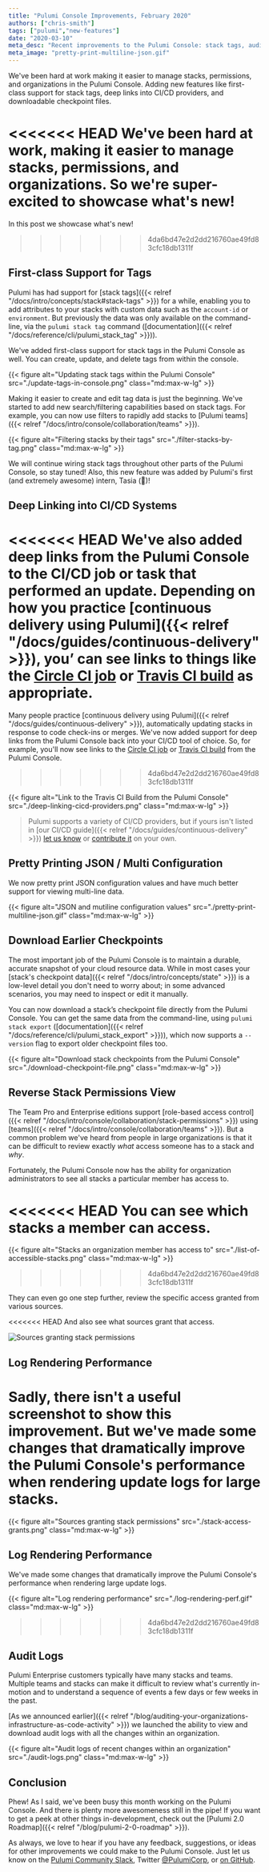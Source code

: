 ```yaml
---
title: "Pulumi Console Improvements, February 2020"
authors: ["chris-smith"]
tags: ["pulumi","new-features"]
date: "2020-03-10"
meta_desc: "Recent improvements to the Pulumi Console: stack tags, audit logs, CI/CD integration, downloadable checkpoint files"
meta_image: "pretty-print-multiline-json.gif"
---
```


We've been hard at work making it easier to manage stacks, permissions, and organizations in the Pulumi Console. Adding
new features like first-class support for stack tags, deep links into CI/CD providers, and downloadable checkpoint files.

<<<<<<< HEAD
We've been hard at work, making it easier to manage stacks, permissions, and organizations. So we're super-excited to showcase
what's new!
=======
In this post we showcase what's new!
>>>>>>> 4da6bd47e2d2dd216760ae49fd83cfc18db1311f

<!--more-->

## First-class Support for Tags

Pulumi has had support for [stack tags]({{< relref "/docs/intro/concepts/stack#stack-tags" >}}) for a while, enabling
you to add attributes to your stacks with custom data such as the `account-id` or `environment`. But previously the data was
only available on the command-line, via the `pulumi stack tag` command ([documentation]({{< relref "/docs/reference/cli/pulumi_stack_tag" >}})).

We've added first-class support for stack tags in the Pulumi Console as well. You can create, update, and delete tags from within the console.

{{< figure alt="Updating stack tags within the Pulumi Console" src="./update-tags-in-console.png" class="md:max-w-lg" >}}

Making it easier to create and edit tag data is just the beginning. We've started to add new search/filtering capabilities
based on stack tags. For example, you can now use filters to rapidly add stacks to [Pulumi teams]({{< relref "/docs/intro/console/collaboration/teams" >}}).

{{< figure alt="Filtering stacks by their tags" src="./filter-stacks-by-tag.png" class="md:max-w-lg" >}}

We will continue wiring stack tags throughout other parts of the Pulumi Console, so stay tuned! Also, this new feature was
added by Pulumi's first (and extremely awesome) intern, Tasia (👋)!

## Deep Linking into CI/CD Systems

<<<<<<< HEAD
We've also added deep links from the Pulumi Console to the CI/CD job or task that performed an update. Depending on
how you practice [continuous delivery using Pulumi]({{< relref "/docs/guides/continuous-delivery" >}}), you’ can see
links to things like the [Circle CI job](http://circleci.com) or [Travis CI build](http://travis-ci.com) as appropriate.
=======
Many people practice [continuous delivery using Pulumi]({{< relref "/docs/guides/continuous-delivery" >}}), automatically
updating stacks in response to code check-ins or merges. We've now added support for deep links from the Pulumi Console back
into your CI/CD tool of choice. So, for example, you'll now see links to the [Circle CI job](http://circleci.com) or
[Travis CI build](http://travis-ci.com) from the Pulumi Console.
>>>>>>> 4da6bd47e2d2dd216760ae49fd83cfc18db1311f

{{< figure alt="Link to the Travis CI Build from the Pulumi Console" src="./deep-linking-cicd-providers.png" class="md:max-w-lg" >}}

> Pulumi supports a variety of CI/CD providers, but if yours isn't listed in [our CI/CD guide]({{< relref "/docs/guides/continuous-delivery" >}})
> [let us know](https://slack.pulumi.com) or [contribute it](https://github.com/pulumi/pulumi/tree/master/pkg/util/ciutil)
> on your own.

## Pretty Printing JSON / Multi Configuration

We now pretty print JSON configuration values and have much better support for viewing multi-line data.

{{< figure alt="JSON and mutiline configuration values" src="./pretty-print-multiline-json.gif" class="md:max-w-lg" >}}

## Download Earlier Checkpoints

The most important job of the Pulumi Console is to maintain a durable, accurate snapshot of your cloud resource data.
While in most cases your [stack's checkpoint data]({{< relref "/docs/intro/concepts/state" >}}) is a low-level detail
you don't need to worry about; in some advanced scenarios, you may need to inspect or edit it manually.

You can now download a stack’s checkpoint file directly from the Pulumi Console. You can get the
same data from the command-line, using `pulumi stack export` ([documentation]({{< relref "/docs/reference/cli/pulumi_stack_export" >}})),
which now supports a `--version` flag to export older checkpoint files too.

{{< figure alt="Download stack checkpoints from the Pulumi Console" src="./download-checkpoint-file.png" class="md:max-w-lg" >}}

## Reverse Stack Permissions View

The Team Pro and Enterprise editions support [role-based access control]({{< relref "/docs/intro/console/collaboration/stack-permissions" >}})
using [teams]({{< relref "/docs/intro/console/collaboration/teams" >}}). But a common problem we've heard from people in large organizations
is that it can be difficult to review exactly *_what_* access someone has to a stack and *_why_*.

Fortunately, the Pulumi Console now has the ability for organization administrators to see all stacks a particular member has access to.

<<<<<<< HEAD
You can see which stacks a member can access.
=======
{{< figure alt="Stacks an organization member has access to" src="./list-of-accessible-stacks.png" class="md:max-w-lg" >}}
>>>>>>> 4da6bd47e2d2dd216760ae49fd83cfc18db1311f

They can even go one step further, review the specific access granted from various sources.

<<<<<<< HEAD
And also see what sources grant that access.

![Sources granting stack permissions](./stack-access-grants.png)

## Log Rendering Performance

Sadly, there isn't a useful screenshot to show this improvement. But we've made some changes that dramatically improve the Pulumi Console's performance when rendering update logs for large stacks.
=======
{{< figure alt="Sources granting stack permissions" src="./stack-access-grants.png" class="md:max-w-lg" >}}

## Log Rendering Performance

We've made some changes that dramatically improve the Pulumi Console's performance when rendering large update logs.

{{< figure alt="Log rendering performance" src="./log-rendering-perf.gif" class="md:max-w-lg" >}}
>>>>>>> 4da6bd47e2d2dd216760ae49fd83cfc18db1311f

## Audit Logs

Pulumi Enterprise customers typically have many stacks and teams. Multiple teams and stacks can make it difficult to review what's currently in-motion and to understand a sequence of events a few days or few weeks in the past.

[As we announced earlier]({{< relref "/blog/auditing-your-organizations-infrastructure-as-code-activity" >}}) we launched the ability to view
and download audit logs with all the changes within an organization.

{{< figure alt="Audit logs of recent changes within an organization" src="./audit-logs.png" class="md:max-w-lg" >}}

## Conclusion

Phew! As I said, we've been busy this month working on the Pulumi Console. And there is plenty more awesomeness still in the pipe!
If you want to get a peek at other things in-development, check out the [Pulumi 2.0 Roadmap]({{< relref "/blog/pulumi-2-0-roadmap" >}}).

As always, we love to hear if you have any feedback, suggestions, or ideas for other improvements we could make to the
Pulumi Console. Just let us know on the [Pulumi Community Slack](https://slack.pulumi.com), Twitter [@PulumiCorp](https://twitter.com/pulumicorp),
or [on GitHub](https://github.com/pulumi/pulumi).
